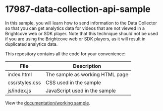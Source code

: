 # 17987-data-collection-api-sample
In this sample, you will learn how to send information to the Data Collector so that you can get analytics data for videos that are not viewed in a Brightcove web or SDK player. Note that this technique should not be used if you are using the Brightcove web or SDK players, as it will result in duplicated analytics data.

This repository contains all the code for your convenience:

<table>
	<thead>
		<th>File</th>
		<th>Description</th>
	</thead>
	<tr>
		<td>index.html</td>
		<td>The sample as working HTML page</td>
	</tr>
	<tr>
		<td>css/styles.css</td>
		<td>CSS used in the sample</td>
	</tr>
	<tr>
		<td>js/index.js</td>
		<td>JavaScript used in the sample</td>
	</tr>
</table>

View the [documentation/working sample](https://support.brightcove.com/data-collection-api-sample).
